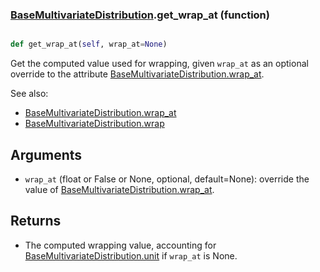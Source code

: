 ### [BaseMultivariateDistribution](BaseMultivariateDistribution.md).get_wrap_at (function)


```py

def get_wrap_at(self, wrap_at=None)

```



Get the computed value used for wrapping, given `wrap_at` as an optional
override to the attribute [BaseMultivariateDistribution.wrap_at](BaseMultivariateDistribution.wrap_at.md).

See also:

* [BaseMultivariateDistribution.wrap_at](BaseMultivariateDistribution.wrap_at.md)
* [BaseMultivariateDistribution.wrap](BaseMultivariateDistribution.wrap.md)

Arguments
------------
* `wrap_at` (float or False or None, optional, default=None): override
    the value of [BaseMultivariateDistribution.wrap_at](BaseMultivariateDistribution.wrap_at.md).

Returns
----------
* The computed wrapping value, accounting for [BaseMultivariateDistribution.unit](BaseMultivariateDistribution.unit.md) if `wrap_at`
    is None.

